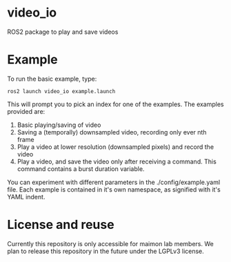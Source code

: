 # video_io

ROS2 package to play and save videos

# Example

To run the basic example, type:

    ros2 launch video_io example.launch

This will prompt you to pick an index for one of the examples. The examples provided are:

1. Basic playing/saving of video
2. Saving a (temporally) downsampled video, recording only ever nth frame
3. Play a video at lower resolution (downsampled pixels) and record the video
4. Play a video, and save the video only after receiving a command. This command contains a burst duration variable.

You can experiment with different parameters in the ./config/example.yaml file. Each example is contained in it's own namespace, as signified with it's YAML indent.

# License and reuse

Currently this repository is only accessible for maimon lab members. We plan to release this repository in the future under the LGPLv3 license.
